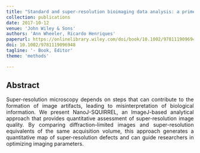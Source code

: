 ```yaml
---
title: "Standard and super-resolution bioimaging data analysis: a primer"
collection: publications
date: 2017-10-12
venue: 'John Wiley & Sons'
authors: 'Ann Wheeler, Ricardo Henriques'
paperurl: https://onlinelibrary.wiley.com/doi/book/10.1002/9781119096948
doi: 10.1002/9781119096948
tagline: '- Book, Editor'
theme: 'methods'

---
```


<h2> Abstract </h2>
<p align= "justify">
Super-resolution microscopy depends on steps that can contribute to the formation of image artifacts, leading to misinterpretation of biological information. We present NanoJ-SQUIRREL, an ImageJ-based analytical approach that provides quantitative assessment of super-resolution image quality. By comparing diffraction-limited images and super-resolution equivalents of the same acquisition volume, this approach generates a quantitative map of super-resolution defects and can guide researchers in optimizing imaging parameters.
